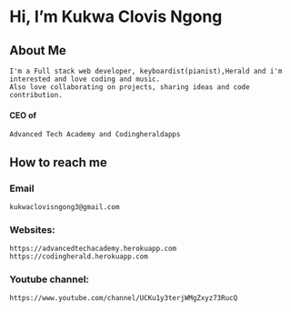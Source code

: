 # Hi, I’m Kukwa Clovis Ngong
## About Me
```
I'm a Full stack web developer, keyboardist(pianist),Herald and i'm interested and love coding and music.
Also love collaborating on projects, sharing ideas and code contribution.
```
#### CEO of 
```
Advanced Tech Academy and Codingheraldapps
```
## How to reach me
### Email
```
kukwaclovisngong3@gmail.com
```
### Websites: 
```
https://advancedtechacademy.herokuapp.com
https://codingherald.herokuapp.com
```
### Youtube channel: 
```
https://www.youtube.com/channel/UCKu1y3terjWMgZxyz73RucQ
```
<!---
kukwa-clovisn/kukwa-clovisn is a ✨ special ✨ repository because its `README.md` (this file) appears on your GitHub profile.
You can click the Preview link to take a look at your changes.
--->
